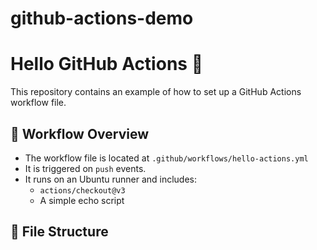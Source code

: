 # github-actions-demo
# Hello GitHub Actions 🚀

This repository contains an example of how to set up a GitHub Actions workflow file.

## 🔧 Workflow Overview

- The workflow file is located at `.github/workflows/hello-actions.yml`
- It is triggered on `push` events.
- It runs on an Ubuntu runner and includes:
  - `actions/checkout@v3`
  - A simple echo script

## 📂 File Structure


